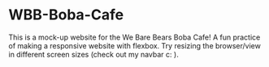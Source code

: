 # WBB-Boba-Cafe
This is a mock-up website for the We Bare Bears Boba Cafe! A fun practice of making a responsive website with flexbox. 
Try resizing the browser/view in different screen sizes (check out my navbar c: ).